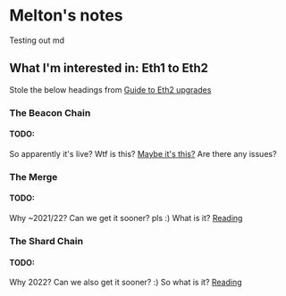# Melton's notes
Testing out md
## What I'm interested in: Eth1 to Eth2
Stole the below headings from [Guide to Eth2 upgrades](https://ethereum.org/en/eth2)
### The Beacon Chain
#### TODO:
So apparently it's live?
Wtf is this? [Maybe it's this?](https://github.com/ethereum/eth2.0-specs/blob/dev/specs/phase0/beacon-chain.md)
Are there any issues?
### The Merge
#### TODO:
Why ~2021/22? Can we get it sooner? pls :)
What is it? [Reading](https://ethereum.org/en/eth2/merge/)
### The Shard Chain
#### TODO:
Why 2022? Can we also get it sooner? :)
So what is it? [Reading](https://ethereum.org/en/eth2/shard-chains/)
